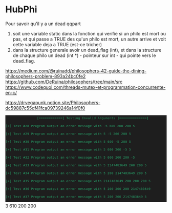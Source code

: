 # HubPhi

Pour savoir qu'il y a un dead qqpart
1) soit une variable static dans la fonction qui verifie si un philo est mort ou pas, et qui passe a TRUE des qu'un philo est mort, un autre arrive et voit cette variable deja a TRUE (est-ce tricher)
2) dans la structure generale avoir un dead_flag (int), et dans la structure de chaque philo un dead (int *) - pointeur sur int - qui pointe vers le dead_flag.

https://medium.com/@ruinadd/philosophers-42-guide-the-dining-philosophers-problem-893a24bc0fe2
https://github.com/DeRuina/philosophers/tree/main/src
https://www.codequoi.com/threads-mutex-et-programmation-concurrente-en-c/

https://drvegapunk.notion.site/Philosophers-dc59887c55df41fca09739246a14f0f0

![alt text](image.png)
3 610 200 200